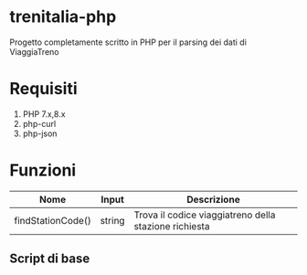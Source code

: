 # trenitalia-php
Progetto completamente scritto in PHP per il parsing dei dati di ViaggiaTreno

# Requisiti
1. PHP 7.x,8.x
2. php-curl
3. php-json

# Funzioni
| Nome | Input | Descrizione |
| --- | --- | --- |
| findStationCode() | string | Trova il codice viaggiatreno della stazione richiesta 


Script di base
---
<?php
require 'trenitalia-php/api.php';

// Funzioni...
---
